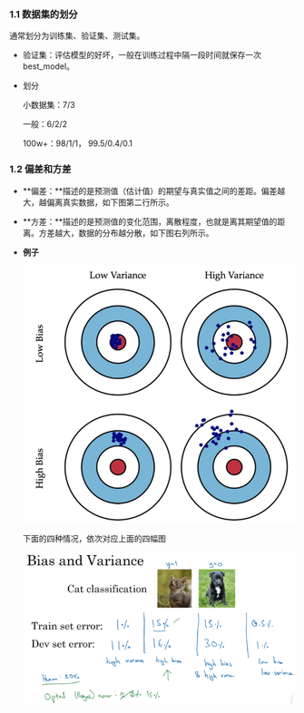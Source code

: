 

### 1.1 数据集的划分

通常划分为训练集、验证集、测试集。

- 验证集：评估模型的好坏，一般在训练过程中隔一段时间就保存一次best_model。

- 划分

  小数据集：7/3

  一般：6/2/2

  100w+：98/1/1， 99.5/0.4/0.1

  

### 1.2 偏差和方差

- **偏差：**描述的是预测值（估计值）的期望与真实值之间的差距。偏差越大，越偏离真实数据，如下图第二行所示。

- **方差：**描述的是预测值的变化范围，离散程度，也就是离其期望值的距离。方差越大，数据的分布越分散，如下图右列所示。

- **例子**

  ![img](./pic/162bbe3ae6c8f46da4f4e05edea2d9fc_720w.webp)

  下面的四种情况，依次对应上面的四幅图

  ![image-20221008213925007](./pic/image-20221008213925007.png)



